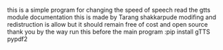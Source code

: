 this is a simple program 
for changing the speed of speech read the gtts module documentation
this is made by Tarang shakkarpude modifing and redistruction is allow but it should remain free of cost and open source 
thank you 
by the way run this before the main program :pip install gTTS pypdf2 
